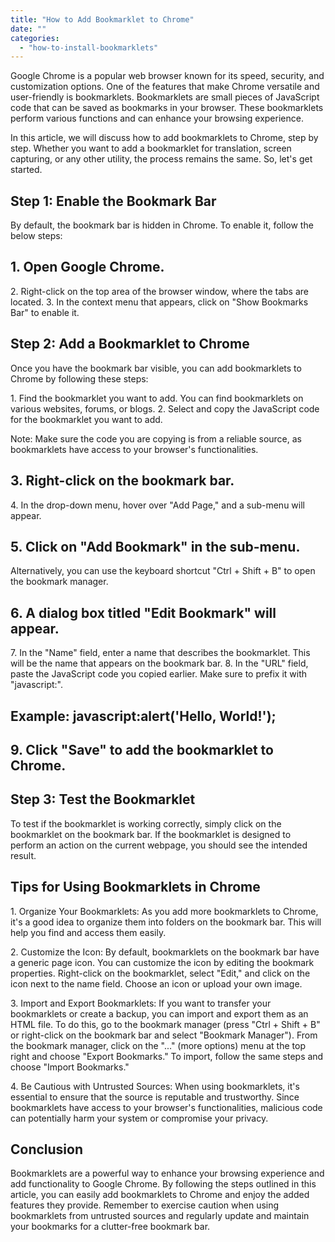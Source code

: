 ```yaml
---
title: "How to Add Bookmarklet to Chrome"
date: ""
categories: 
  - "how-to-install-bookmarklets"
---
```


Google Chrome is a popular web browser known for its speed, security, and customization options. One of the features that make Chrome versatile and user-friendly is bookmarklets. Bookmarklets are small pieces of JavaScript code that can be saved as bookmarks in your browser. These bookmarklets perform various functions and can enhance your browsing experience.

In this article, we will discuss how to add bookmarklets to Chrome, step by step. Whether you want to add a bookmarklet for translation, screen capturing, or any other utility, the process remains the same. So, let's get started.

## Step 1: Enable the Bookmark Bar

By default, the bookmark bar is hidden in Chrome. To enable it, follow the below steps:

## 1\. Open Google Chrome.

2\. Right-click on the top area of the browser window, where the tabs are located. 3. In the context menu that appears, click on "Show Bookmarks Bar" to enable it.

## Step 2: Add a Bookmarklet to Chrome

Once you have the bookmark bar visible, you can add bookmarklets to Chrome by following these steps:

1\. Find the bookmarklet you want to add. You can find bookmarklets on various websites, forums, or blogs. 2. Select and copy the JavaScript code for the bookmarklet you want to add.

Note: Make sure the code you are copying is from a reliable source, as bookmarklets have access to your browser's functionalities.

## 3\. Right-click on the bookmark bar.

4\. In the drop-down menu, hover over "Add Page," and a sub-menu will appear.

## 5\. Click on "Add Bookmark" in the sub-menu.

Alternatively, you can use the keyboard shortcut "Ctrl + Shift + B" to open the bookmark manager.

## 6\. A dialog box titled "Edit Bookmark" will appear.

7\. In the "Name" field, enter a name that describes the bookmarklet. This will be the name that appears on the bookmark bar. 8. In the "URL" field, paste the JavaScript code you copied earlier. Make sure to prefix it with "javascript:".

## Example: javascript:alert('Hello, World!');

## 9\. Click "Save" to add the bookmarklet to Chrome.

## Step 3: Test the Bookmarklet

To test if the bookmarklet is working correctly, simply click on the bookmarklet on the bookmark bar. If the bookmarklet is designed to perform an action on the current webpage, you should see the intended result.

## Tips for Using Bookmarklets in Chrome

1\. Organize Your Bookmarklets: As you add more bookmarklets to Chrome, it's a good idea to organize them into folders on the bookmark bar. This will help you find and access them easily.

2\. Customize the Icon: By default, bookmarklets on the bookmark bar have a generic page icon. You can customize the icon by editing the bookmark properties. Right-click on the bookmarklet, select "Edit," and click on the icon next to the name field. Choose an icon or upload your own image.

3\. Import and Export Bookmarklets: If you want to transfer your bookmarklets or create a backup, you can import and export them as an HTML file. To do this, go to the bookmark manager (press "Ctrl + Shift + B" or right-click on the bookmark bar and select "Bookmark Manager"). From the bookmark manager, click on the "..." (more options) menu at the top right and choose "Export Bookmarks." To import, follow the same steps and choose "Import Bookmarks."

4\. Be Cautious with Untrusted Sources: When using bookmarklets, it's essential to ensure that the source is reputable and trustworthy. Since bookmarklets have access to your browser's functionalities, malicious code can potentially harm your system or compromise your privacy.

## Conclusion

Bookmarklets are a powerful way to enhance your browsing experience and add functionality to Google Chrome. By following the steps outlined in this article, you can easily add bookmarklets to Chrome and enjoy the added features they provide. Remember to exercise caution when using bookmarklets from untrusted sources and regularly update and maintain your bookmarks for a clutter-free bookmark bar.

